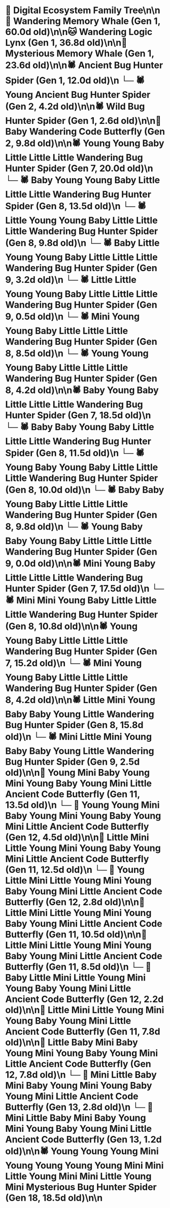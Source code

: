 # 🌳 Digital Ecosystem Family Tree\n\n🐋 Wandering Memory Whale (Gen 1, 60.0d old)\n\n🐱 Wandering Logic Lynx (Gen 1, 36.8d old)\n\n🐋 Mysterious Memory Whale (Gen 1, 23.6d old)\n\n🕷️ Ancient Bug Hunter Spider (Gen 1, 12.0d old)\n  └─ 🕷️ Young Ancient Bug Hunter Spider (Gen 2, 4.2d old)\n\n🕷️ Wild Bug Hunter Spider (Gen 1, 2.6d old)\n\n🦋 Baby Wandering Code Butterfly (Gen 2, 9.8d old)\n\n🕷️ Young Young Baby Little Little Little Wandering Bug Hunter Spider (Gen 7, 20.0d old)\n  └─ 🕷️ Baby Young Young Baby Little Little Little Wandering Bug Hunter Spider (Gen 8, 13.5d old)\n  └─ 🕷️ Little Young Young Baby Little Little Little Wandering Bug Hunter Spider (Gen 8, 9.8d old)\n    └─ 🕷️ Baby Little Young Young Baby Little Little Little Wandering Bug Hunter Spider (Gen 9, 3.2d old)\n    └─ 🕷️ Little Little Young Young Baby Little Little Little Wandering Bug Hunter Spider (Gen 9, 0.5d old)\n  └─ 🕷️ Mini Young Young Baby Little Little Little Wandering Bug Hunter Spider (Gen 8, 8.5d old)\n  └─ 🕷️ Young Young Young Baby Little Little Little Wandering Bug Hunter Spider (Gen 8, 4.2d old)\n\n🕷️ Baby Young Baby Little Little Little Wandering Bug Hunter Spider (Gen 7, 18.5d old)\n  └─ 🕷️ Baby Baby Young Baby Little Little Little Wandering Bug Hunter Spider (Gen 8, 11.5d old)\n  └─ 🕷️ Young Baby Young Baby Little Little Little Wandering Bug Hunter Spider (Gen 8, 10.0d old)\n  └─ 🕷️ Baby Baby Young Baby Little Little Little Wandering Bug Hunter Spider (Gen 8, 9.8d old)\n    └─ 🕷️ Young Baby Baby Young Baby Little Little Little Wandering Bug Hunter Spider (Gen 9, 0.0d old)\n\n🕷️ Mini Young Baby Little Little Little Wandering Bug Hunter Spider (Gen 7, 17.5d old)\n  └─ 🕷️ Mini Mini Young Baby Little Little Little Wandering Bug Hunter Spider (Gen 8, 10.8d old)\n\n🕷️ Young Young Baby Little Little Little Wandering Bug Hunter Spider (Gen 7, 15.2d old)\n  └─ 🕷️ Mini Young Young Baby Little Little Little Wandering Bug Hunter Spider (Gen 8, 4.2d old)\n\n🕷️ Little Mini Young Baby Baby Young Little Wandering Bug Hunter Spider (Gen 8, 15.8d old)\n  └─ 🕷️ Mini Little Mini Young Baby Baby Young Little Wandering Bug Hunter Spider (Gen 9, 2.5d old)\n\n🦋 Young Mini Baby Young Mini Young Baby Young Mini Little Ancient Code Butterfly (Gen 11, 13.5d old)\n  └─ 🦋 Young Young Mini Baby Young Mini Young Baby Young Mini Little Ancient Code Butterfly (Gen 12, 4.5d old)\n\n🦋 Little Mini Little Young Mini Young Baby Young Mini Little Ancient Code Butterfly (Gen 11, 12.5d old)\n  └─ 🦋 Young Little Mini Little Young Mini Young Baby Young Mini Little Ancient Code Butterfly (Gen 12, 2.8d old)\n\n🦋 Little Mini Little Young Mini Young Baby Young Mini Little Ancient Code Butterfly (Gen 11, 10.5d old)\n\n🦋 Little Mini Little Young Mini Young Baby Young Mini Little Ancient Code Butterfly (Gen 11, 8.5d old)\n  └─ 🦋 Baby Little Mini Little Young Mini Young Baby Young Mini Little Ancient Code Butterfly (Gen 12, 2.2d old)\n\n🦋 Little Mini Little Young Mini Young Baby Young Mini Little Ancient Code Butterfly (Gen 11, 7.8d old)\n\n🦋 Little Baby Mini Baby Young Mini Young Baby Young Mini Little Ancient Code Butterfly (Gen 12, 7.8d old)\n  └─ 🦋 Mini Little Baby Mini Baby Young Mini Young Baby Young Mini Little Ancient Code Butterfly (Gen 13, 2.8d old)\n  └─ 🦋 Mini Little Baby Mini Baby Young Mini Young Baby Young Mini Little Ancient Code Butterfly (Gen 13, 1.2d old)\n\n🕷️ Young Young Young Mini Young Young Young Young Mini Mini Little Young Mini Mini Little Young Mini Mysterious Bug Hunter Spider (Gen 18, 18.5d old)\n\n